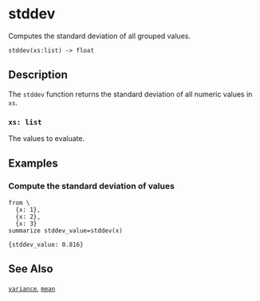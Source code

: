# stddev

Computes the standard deviation of all grouped values.

```tql
stddev(xs:list) -> float
```

## Description

The `stddev` function returns the standard deviation of all numeric values in
`xs`.

### `xs: list`

The values to evaluate.

## Examples

### Compute the standard deviation of values

```tql
from \
  {x: 1},
  {x: 2},
  {x: 3}
summarize stddev_value=stddev(x)
```

```tql
{stddev_value: 0.816}
```

## See Also

[`variance`](variance.md), [`mean`](mean.md)
